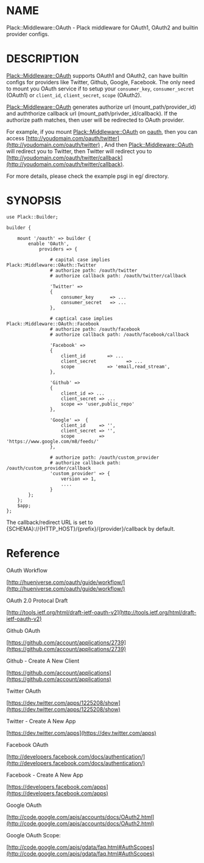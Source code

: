 # NAME

Plack::Middleware::OAuth - Plack middleware for OAuth1, OAuth2 and builtin provider configs. 

# DESCRIPTION

[Plack::Middleware::OAuth](http://search.cpan.org/perldoc?Plack::Middleware::OAuth) supports OAuth1 and OAuth2, can have builtin configs for providers like Twitter, Github, Google, Facebook.
The only need to mount you OAuth service if to setup your `consumer_key`, `consumer_secret` (OAuth1) or `client_id`, `client_secret`, `scope` (OAuth2).

[Plack::Middleware::OAuth](http://search.cpan.org/perldoc?Plack::Middleware::OAuth) generates authorize url (mount_path/provider_id) and auththorize callback url (mount_path/privder_id/callback). 
If the authorize path matches, then user will be redirected to OAuth provider.

For example, if you mount [Plack::Middleware::OAuth](http://search.cpan.org/perldoc?Plack::Middleware::OAuth) on [oauth](#pod_oauth), then you can access [http://youdomain.com/oauth/twitter](http://youdomain.com/oauth/twitter) ,
And then [Plack::Middleware::OAuth](http://search.cpan.org/perldoc?Plack::Middleware::OAuth) will redirect you to Twitter, then Twitter will redirect you to 
[http://youdomain.com/oauth/twitter/callback](http://youdomain.com/oauth/twitter/callback).

For more details, please check the example psgi in eg/ directory.

# SYNOPSIS



	use Plack::Builder;

	builder {

        mount '/oauth' => builder {
            enable 'OAuth', 
                providers => {

                    # capital case implies Plack::Middleware::OAuth::Twitter
                    # authorize path: /oauth/twitter
                    # authorize callback path: /oauth/twitter/callback

                    'Twitter' =>
                    {
                        consumer_key      => ...
                        consumer_secret   => ...
                    },

                    # captical case implies Plack::Middleware::OAuth::Facebook
                    # authorize path: /oauth/facebook
                    # authorize callback path: /oauth/facebook/callback

                    'Facebook' =>
                    {
                        client_id        => ...
                        client_secret           => ...
                        scope            => 'email,read_stream',
                    },

                    'Github' => 
                    {
                        client_id => ...
                        client_secret => ...
                        scope => 'user,public_repo'
                    },

                    'Google' =>  { 
                        client_id     => '',
                        client_secret => '',
                        scope         => 'https://www.google.com/m8/feeds/'
                    },

                    # authorize path: /oauth/custom_provider
                    # authorize callback path: /oauth/custom_provider/callback
                    'custom_provider' => { 
                        version => 1,
                        ....
                    }
			};
        };
		$app;
	};

The callback/redirect URL is set to {SCHEMA}://{HTTP_HOST}/{prefix}/{provider}/callback by default.

# Reference

OAuth Workflow

[http://hueniverse.com/oauth/guide/workflow/](http://hueniverse.com/oauth/guide/workflow/)

OAuth 2.0 Protocal Draft

[http://tools.ietf.org/html/draft-ietf-oauth-v2](http://tools.ietf.org/html/draft-ietf-oauth-v2)

Github OAuth 

[https://github.com/account/applications/2739](https://github.com/account/applications/2739)

Github - Create A New Client

[https://github.com/account/applications](https://github.com/account/applications)

Twitter OAuth

[https://dev.twitter.com/apps/1225208/show](https://dev.twitter.com/apps/1225208/show)

Twitter - Create A New App

[https://dev.twitter.com/apps](https://dev.twitter.com/apps)



Facebook OAuth

[http://developers.facebook.com/docs/authentication/](http://developers.facebook.com/docs/authentication/)

Facebook - Create A New App

[https://developers.facebook.com/apps](https://developers.facebook.com/apps)

Google OAuth

[http://code.google.com/apis/accounts/docs/OAuth2.html](http://code.google.com/apis/accounts/docs/OAuth2.html)

Google OAuth Scope:

[http://code.google.com/apis/gdata/faq.html#AuthScopes](http://code.google.com/apis/gdata/faq.html#AuthScopes)



